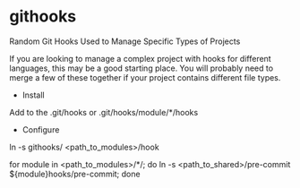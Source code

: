 githooks
========

Random Git Hooks Used to Manage Specific Types of Projects

If you are looking to manage a complex project with hooks for different languages, this may be a good starting place. 
You will probably need to merge a few of these together if your project contains different file types.

* Install

Add to the .git/hooks or .git/hooks/module/*/hooks

* Configure

ln -s githooks/<hook> <path_to_modules>/hook 

for module in <path_to_modules>/*/; do ln -s <path_to_shared>/pre-commit ${module}hooks/pre-commit; done
